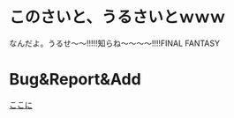 # このさいと、うるさいとｗｗｗ
なんだよ。うるせ〜〜!!!!!知らね〜〜〜〜!!!!FINAL FANTASY
# Bug&Report&Add
[ここに](https://submarin.online/@samesameshark)
